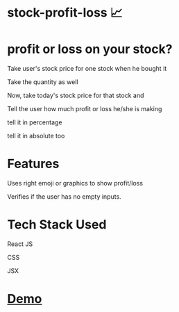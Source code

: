 # stock-profit-loss  📈 
# profit or loss on your stock?
Take user's stock price for one stock when he bought it

Take the quantity as well

Now, take today's stock price for that stock and

Tell the user how much profit or loss he/she is making

tell it in percentage

tell it in absolute too

# Features
Uses right emoji or graphics to show profit/loss

Verifies if the user has no empty inputs. 

# Tech Stack Used
React JS

CSS

JSX

# [Demo](https://oepm8h.csb.app/)
